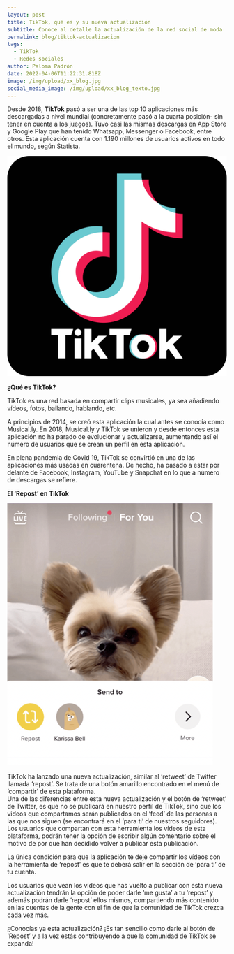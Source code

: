 ```yaml
---
layout: post
title: TikTok, qué es y su nueva actualización
subtitle: Conoce al detalle la actualización de la red social de moda
permalink: blog/tiktok-actualizacion
tags:
  - TikTok
  - Redes sociales
author: Paloma Padrón
date: 2022-04-06T11:22:31.818Z
image: /img/upload/xx_blog.jpg
social_media_image: /img/upload/xx_blog_texto.jpg
---
```

Desde 2018, **TikTok** pasó a ser una de las top 10 aplicaciones más descargadas a nivel mundial (concretamente pasó a la cuarta posición- sin tener en cuenta a los juegos). Tuvo casi las mismas descargas en App Store y Google Play que han tenido Whatsapp, Messenger o Facebook, entre otros. Esta aplicación cuenta con 1.190 millones de usuarios activos en todo el mundo, según Statista.

[![](/img/upload/tiktok-logo-2-1.svg)](/img/upload/tiktok-logo-2-1.svg)

**¿Qué es TikTok?**

TikTok es una red basada en compartir clips musicales, ya sea añadiendo vídeos, fotos, bailando, hablando, etc. 

A principios de 2014, se creó esta aplicación la cual antes se conocía como Musical.ly. En 2018, Musical.ly y TikTok se unieron y desde entonces esta aplicación no ha parado de evolucionar y actualizarse, aumentando así el número de usuarios que se crean un perfil en esta aplicación. 

En plena pandemia de Covid 19, TikTok se convirtió en una de las aplicaciones más usadas en cuarentena. De hecho, ha pasado a estar por delante de Facebook, Instagram, YouTube y Snapchat en lo que a número de descargas se refiere. 



**El ‘Repost’ en TikTok**

[![](/img/upload/captura-de-pantalla-2022-04-06-a-las-13.25.16.png)](/img/upload/captura-de-pantalla-2022-04-06-a-las-13.25.16.png)

TikTok ha lanzado una nueva actualización, similar al ‘retweet’ de Twitter llamada ‘repost’. Se trata de una botón amarillo encontrado en el menú de ‘compartir’ de esta plataforma.\
Una de las diferencias entre esta nueva actualización y el botón de ‘retweet’ de Twitter, es que no se publicará en nuestro perfil de TikTok, sino que los videos que compartamos serán publicados en el ‘feed’ de las personas a las que nos siguen (se encontrará en el ‘para ti’ de nuestros seguidores). Los usuarios que compartan con esta herramienta los vídeos de esta plataforma, podrán tener la opción de escribir algún comentario sobre el motivo de por que han decidido volver a publicar esta publicación. 

La única condición para que la aplicación te deje compartir los vídeos con la herramienta de ‘repost’ es que te deberá salir en la sección de ‘para ti’ de tu cuenta.

Los usuarios que vean los vídeos que has vuelto a publicar con esta nueva actualización tendrán la opción de poder darle ‘me gusta’ a tu ‘repost’ y además podrán darle ‘repost’ ellos mismos, compartiendo más contenido en las cuentas de la gente con el fin de que la comunidad de TikTok crezca cada vez más.

¿Conocías ya esta actualización? ¡Es tan sencillo como darle al botón de ‘Repost’ y a la vez estás contribuyendo a que la comunidad de TikTok se expanda!